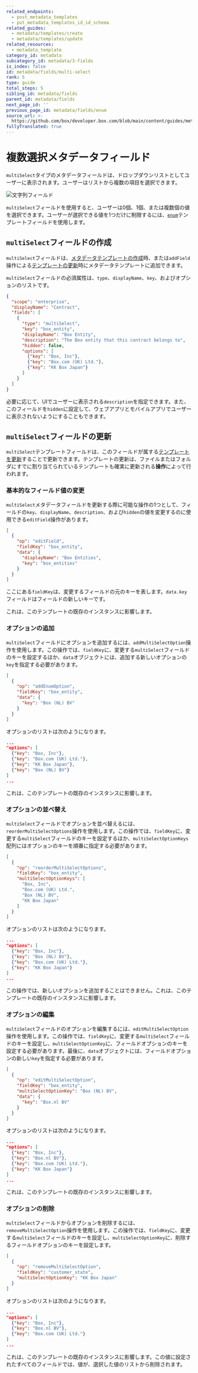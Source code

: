 ```yaml
---
related_endpoints:
  - post_metadata_templates
  - put_metadata_templates_id_id_schema
related_guides:
  - metadata/templates/create
  - metadata/templates/update
related_resources:
  - metadata_template
category_id: metadata
subcategory_id: metadata/3-fields
is_index: false
id: metadata/fields/multi-select
rank: 5
type: guide
total_steps: 5
sibling_id: metadata/fields
parent_id: metadata/fields
next_page_id: ''
previous_page_id: metadata/fields/enum
source_url: >-
  https://github.com/box/developer.box.com/blob/main/content/guides/metadata/3-fields/5-multi-select.md
fullyTranslated: true
---
```

# 複数選択メタデータフィールド

`multiSelect`タイプのメタデータフィールドは、ドロップダウンリストとしてユーザーに表示されます。ユーザーはリストから複数の項目を選択できます。

<ImageFrame border center shadow width="400">

![文字列フィールド](./metadata-field-multi-select.png)

</ImageFrame>

<Message notice>

`multiSelect`フィールドを使用すると、ユーザーは0個、1個、または複数個の値を選択できます。ユーザーが選択できる値を1つだけに制限するには、[`enum`][g_enum_field]テンプレートフィールドを使用します。

</Message>

## `multiSelect`フィールドの作成

`multiSelect`フィールドは、[メタデータテンプレートの作成][g_create_template]時、または`addField`操作による[テンプレートの更新][g_update_template]時にメタデータテンプレートに追加できます。

`multiSelect`フィールドの必須属性は、`type`、`displayName`、`key`、およびオプションのリストです。

```json
{
  "scope": "enterprise",
  "displayName": "Contract",
  "fields": [
    {
      "type": "multiSelect",
      "key": "box_entity",
      "displayName": "Box Entity",
      "description": "The Box entity that this contract belongs to",
      "hidden": false,
      "options": [
        {"key": "Box, Inc"},
        {"key": "Box.com (UK) Ltd."},
        {"key": "KK Box Japan"}
      ]
    }
  ]
}
```

必要に応じて、UIでユーザーに表示される`description`を指定できます。また、このフィールドを`hidden`に設定して、ウェブアプリとモバイルアプリでユーザーに表示されないようにすることもできます。

## `multiSelect`フィールドの更新

`multiSelect`テンプレートフィールドは、このフィールドが属する[テンプレートを更新][g_update_template]することで更新できます。テンプレートの更新は、ファイルまたはフォルダにすでに割り当てられているテンプレートも確実に更新される**操作**によって行われます。

### 基本的なフィールド値の変更

`multiSelect`メタデータフィールドを更新する際に可能な操作の1つとして、フィールドの`key`、`displayName`、`description`、および`hidden`の値を変更するのに使用できる`editField`操作があります。

```json
[
  {
    "op": "editField",
    "fieldKey": "box_entity",
    "data": {
      "displayName": "Box Entities",
      "key": "box_entities"
    }
  }
]
```

<Message>

ここにある`fieldKey`は、変更するフィールドの元のキーを表します。`data.key`フィールドはフィールドの新しいキーです。

</Message>

<Message warning>

これは、このテンプレートの既存のインスタンスに影響します。

</Message>

### オプションの追加

`multiSelect`フィールドにオプションを追加するには、`addMultiSelectOption`操作を使用します。この操作では、`fieldKey`に、変更する`multiSelect`フィールドのキーを設定するほか、`data`オブジェクトには、追加する新しいオプションの`key`を指定する必要があります。

```json
[
  {
    "op": "addEnumOption",
    "fieldKey": "box_entity",
    "data": {
      "key": "Box (NL) BV"
    }
  }
]
```

オプションのリストは次のようになります。

```json
...
"options": [
  {"key": "Box, Inc"},
  {"key": "Box.com (UK) Ltd."},
  {"key": "KK Box Japan"},
  {"key": "Box (NL) BV"}
]
...
```

<Message warning>

これは、このテンプレートの既存のインスタンスに影響します。

</Message>

### オプションの並べ替え

`multiSelect`フィールドでオプションを並べ替えるには、`reorderMultiSelectOptions`操作を使用します。この操作では、`fieldKey`に、変更する`multiSelect`フィールドのキーを設定するほか、`multiSelectOptionKeys`配列にはオプションのキーを順番に指定する必要があります。

```json
[
  {
    "op": "reorderMultiSelectOptions",
    "fieldKey": "box_entity",
    "multiSelectOptionKeys": [
      "Box, Inc",
      "Box.com (UK) Ltd.",
      "Box (NL) BV",
      "KK Box Japan"
    ]
  }
]
```

オプションのリストは次のようになります。

```json
...
"options": [
  {"key": "Box, Inc"},
  {"key": "Box (NL) BV"},
  {"key": "Box.com (UK) Ltd."},
  {"key": "KK Box Japan"}
]
...
```

<Message warning>

この操作では、新しいオプションを追加することはできません。これは、このテンプレートの既存のインスタンスに影響します。

</Message>

### オプションの編集

`multiSelect`フィールドのオプションを編集するには、`editMultiSelectOption`操作を使用します。この操作では、`fieldKey`に、変更する`multiSelect`フィールドのキーを設定し、`multiSelectOptionKey`に、フィールドオプションのキーを設定する必要があります。最後に、`data`オブジェクトには、フィールドオプションの新しい`key`を指定する必要があります。

```json
[
  {
    "op": "editMultiSelectOption",
    "fieldKey": "box_entity",
    "multiSelectOptionKey": "Box (NL) BV",
    "data": {
      "key": "Box.nl BV"
    }
  }
]
```

オプションのリストは次のようになります。

```json
...
"options": [
  {"key": "Box, Inc"},
  {"key": "Box.nl BV"},
  {"key": "Box.com (UK) Ltd."},
  {"key": "KK Box Japan"}
]
...
```

<Message warning>

これは、このテンプレートの既存のインスタンスに影響します。

</Message>

### オプションの削除

`multiSelect`フィールドからオプションを削除するには、`removeMultiSelectOption`操作を使用します。この操作では、`fieldKey`に、変更する`multiSelect`フィールドのキーを設定し、`multiSelectOptionKey`に、削除するフィールドオプションのキーを設定します。

```json
[
  {
    "op": "removeMultiSelectOption",
    "fieldKey": "customer_state",
    "multiSelectOptionKey": "KK Box Japan"
  }
]
```

オプションのリストは次のようになります。

```json
...
"options": [
  {"key": "Box, Inc"},
  {"key": "Box.nl BV"},
  {"key": "Box.com (UK) Ltd."}
]
...
```

<Message warning>

これは、このテンプレートの既存のインスタンスに影響します。この値に設定されたすべてのフィールドでは、値が、選択した値のリストから削除されます。

</Message>

[g_create_template]: g://metadata/templates/create

[g_update_template]: g://metadata/templates/update

[g_enum_field]: g://metadata/fields/enum
